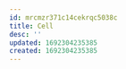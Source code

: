 ```yaml
---
id: mrcmzr371c14cekrqc5038c
title: Cell
desc: ''
updated: 1692304235385
created: 1692304235385
---
```

